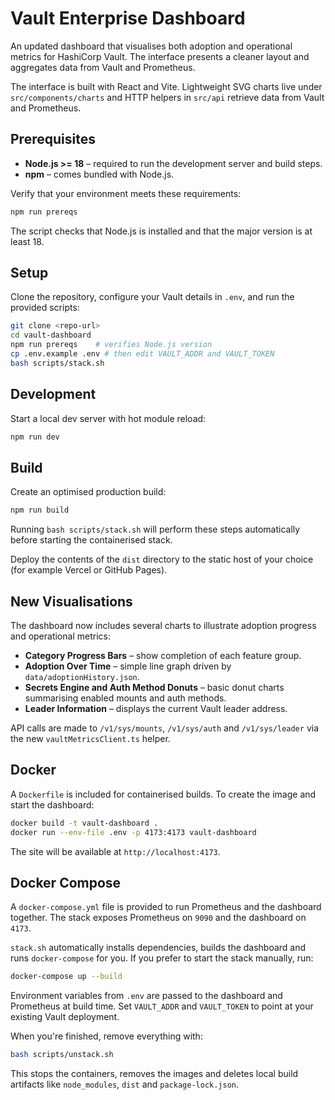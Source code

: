 # Vault Enterprise Dashboard

An updated dashboard that visualises both adoption and operational metrics for HashiCorp Vault. The interface presents a cleaner layout and aggregates data from Vault and Prometheus.

The interface is built with React and Vite. Lightweight SVG charts live under
`src/components/charts` and HTTP helpers in `src/api` retrieve data from Vault
and Prometheus.

## Prerequisites

* **Node.js >= 18** – required to run the development server and build steps.
* **npm** – comes bundled with Node.js.

Verify that your environment meets these requirements:

```bash
npm run prereqs
```

The script checks that Node.js is installed and that the major version is at least 18.

## Setup

Clone the repository, configure your Vault details in `.env`, and run the provided scripts:

```bash
git clone <repo-url>
cd vault-dashboard
npm run prereqs    # verifies Node.js version
cp .env.example .env # then edit VAULT_ADDR and VAULT_TOKEN
bash scripts/stack.sh
```

## Development

Start a local dev server with hot module reload:

```bash
npm run dev
```

## Build

Create an optimised production build:

```bash
npm run build
```

Running `bash scripts/stack.sh` will perform these steps automatically before
starting the containerised stack.

Deploy the contents of the `dist` directory to the static host of your choice (for example Vercel or GitHub Pages).

## New Visualisations

The dashboard now includes several charts to illustrate adoption progress and operational metrics:

- **Category Progress Bars** – show completion of each feature group.
- **Adoption Over Time** – simple line graph driven by `data/adoptionHistory.json`.
- **Secrets Engine and Auth Method Donuts** – basic donut charts summarising enabled mounts and auth methods.
- **Leader Information** – displays the current Vault leader address.

API calls are made to `/v1/sys/mounts`, `/v1/sys/auth` and `/v1/sys/leader` via the new `vaultMetricsClient.ts` helper.

## Docker

A `Dockerfile` is included for containerised builds. To create the image and start the dashboard:

```bash
docker build -t vault-dashboard .
docker run --env-file .env -p 4173:4173 vault-dashboard
```

The site will be available at `http://localhost:4173`.

## Docker Compose

A `docker-compose.yml` file is provided to run Prometheus and the
dashboard together. The stack exposes Prometheus on `9090`
and the dashboard on `4173`.

`stack.sh` automatically installs dependencies, builds the dashboard and runs
`docker-compose` for you. If you prefer to start the stack manually, run:

```bash
docker-compose up --build
```

Environment variables from `.env` are passed to the dashboard and Prometheus at build time. Set `VAULT_ADDR` and `VAULT_TOKEN` to point at your existing Vault deployment.

When you're finished, remove everything with:

```bash
bash scripts/unstack.sh
```

This stops the containers, removes the images and deletes local build
artifacts like `node_modules`, `dist` and `package-lock.json`.

